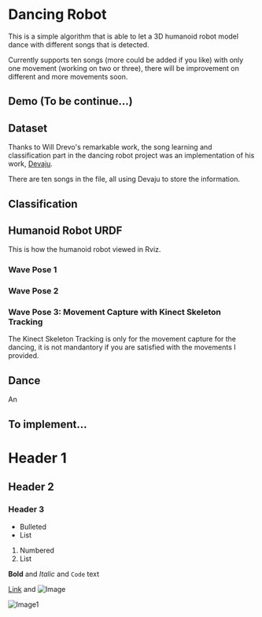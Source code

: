 # Dancing Robot

This is a simple algorithm that is able to let a 3D humanoid robot model dance with different songs that is detected.

Currently supports ten songs (more could be added if you like) with only one movement (working on two or three), there will be improvement on different  and more movements soon.

## Demo (To be continue...)

## Dataset

Thanks to Will Drevo's remarkable work, the song learning and classification part in the dancing robot project was an implementation of his work, [Devaju](https://github.com/worldveil/dejavu).

There are ten songs in the file, all using Devaju to store the information.

## Classification


## Humanoid Robot URDF

This is how the humanoid robot viewed in Rviz.
### Wave Pose 1
### Wave Pose 2
### Wave Pose 3: Movement Capture with Kinect Skeleton Tracking

The Kinect Skeleton Tracking is only for the movement capture for the dancing, it is not mandantory if you are satisfied with the movements I provided.


## Dance

An


## To implement...







# Header 1
## Header 2
### Header 3

- Bulleted
- List

1. Numbered
2. List

**Bold** and _Italic_ and `Code` text

[Link](url) and ![Image](src)

![Image1](https://github.com/WeiyuanDeng/test/blob/master/image/front_side_waving.png)

